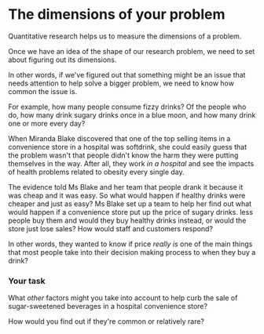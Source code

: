 # The dimensions of your problem

Quantitative research helps us to measure the dimensions of a problem.

Once we have an idea of the shape of our research problem, we need to set about figuring out its dimensions. 

In other words, if we've figured out that something might be an issue that needs attention to help solve a bigger problem, we need to know how common the issue is.  

For example, how many people consume fizzy drinks?   Of the people who do, how many drink sugary drinks once in a blue moon, and how many drink one or more every day?

When Miranda Blake discovered that one of the top selling items in a convenience store in a hospital was softdrink, she could easily guess that the problem wasn't that people didn't know the harm they were putting themselves in the way.  After all, they work _in a hospital_ and see the impacts of health problems related to obesity every single day.  

The evidence told Ms Blake and her team that people drank it because it was cheap and it was easy.  So what would happen if healthy drinks were cheaper and just as easy?  Ms Blake set up a team to help her find out what would happen if a convenience store put up the price of sugary drinks.  less people buy them and would they buy healthy drinks instead, or would the store just lose sales?  How would staff and customers respond?

In other words, they wanted to know if price _really is_ one of the main things that most people take into their decision making process to when they buy a drink?  


### Your task

What _other_ factors might you take into account to help curb the sale of sugar-sweetened beverages in a hospital convenience store?

How would you find out if they're common or relatively rare?
